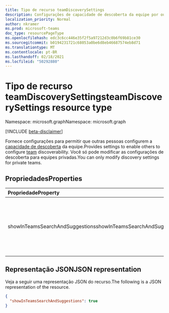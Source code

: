 ```yaml
---
title: Tipo de recurso teamDiscoverySettings
description: Configurações de capacidade de descoberta da equipe por outras pessoas.
localization_priority: Normal
author: nkramer
ms.prod: microsoft-teams
doc_type: resourcePageType
ms.openlocfilehash: edc3c6cc446e35f2f5a97212d3c0b6f69b81ce30
ms.sourcegitcommit: b0194231721c68053a0be6d8eb46687574eb8d71
ms.translationtype: MT
ms.contentlocale: pt-BR
ms.lasthandoff: 02/18/2021
ms.locfileid: "50292880"
---
```

# <a name="teamdiscoverysettings-resource-type"></a><span data-ttu-id="12b64-103">Tipo de recurso teamDiscoverySettings</span><span class="sxs-lookup"><span data-stu-id="12b64-103">teamDiscoverySettings resource type</span></span>

<span data-ttu-id="12b64-104">Namespace: microsoft.graph</span><span class="sxs-lookup"><span data-stu-id="12b64-104">Namespace: microsoft.graph</span></span>

[!INCLUDE [beta-disclaimer](../../includes/beta-disclaimer.md)]

<span data-ttu-id="12b64-105">Fornece configurações para permitir que outras pessoas configurem a [capacidade de descoberta](team.md) da equipe.</span><span class="sxs-lookup"><span data-stu-id="12b64-105">Provides settings to enable others to configure [team](team.md) discoverability.</span></span> <span data-ttu-id="12b64-106">Você só pode modificar as configurações de descoberta para equipes privadas.</span><span class="sxs-lookup"><span data-stu-id="12b64-106">You can only modify discovery settings for private teams.</span></span>

## <a name="properties"></a><span data-ttu-id="12b64-107">Propriedades</span><span class="sxs-lookup"><span data-stu-id="12b64-107">Properties</span></span>
| <span data-ttu-id="12b64-108">Propriedade</span><span class="sxs-lookup"><span data-stu-id="12b64-108">Property</span></span>     | <span data-ttu-id="12b64-109">Tipo</span><span class="sxs-lookup"><span data-stu-id="12b64-109">Type</span></span>   |<span data-ttu-id="12b64-110">Descrição</span><span class="sxs-lookup"><span data-stu-id="12b64-110">Description</span></span>|
|:---------------|:--------|:----------|
|<span data-ttu-id="12b64-111">showInTeamsSearchAndSuggestions</span><span class="sxs-lookup"><span data-stu-id="12b64-111">showInTeamsSearchAndSuggestions</span></span>|<span data-ttu-id="12b64-112">Booliano</span><span class="sxs-lookup"><span data-stu-id="12b64-112">Boolean</span></span>|<span data-ttu-id="12b64-113">Se definido como verdadeiro, a equipe é visível por meio de pesquisa e sugestões do cliente do Teams.</span><span class="sxs-lookup"><span data-stu-id="12b64-113">If set to true, the team is visible via search and suggestions from the Teams client.</span></span>|

## <a name="json-representation"></a><span data-ttu-id="12b64-114">Representação JSON</span><span class="sxs-lookup"><span data-stu-id="12b64-114">JSON representation</span></span>

<span data-ttu-id="12b64-115">Veja a seguir uma representação JSON do recurso.</span><span class="sxs-lookup"><span data-stu-id="12b64-115">The following is a JSON representation of the resource.</span></span>

<!-- {
  "blockType": "resource",
  "@odata.type": "microsoft.graph.teamDiscoverySettings"
}-->

```json
{
  "showInTeamsSearchAndSuggestions": true
}
```

<!-- uuid: f1d42106-0b3d-4930-9f19-d76f4e03b36b
2015-10-25 14:57:30 UTC -->
<!-- {
  "type": "#page.annotation",
  "description": "team's discoverySettings resource",
  "keywords": "",
  "section": "documentation",
  "tocPath": "",
  "suppressions": [
  ]
}-->


